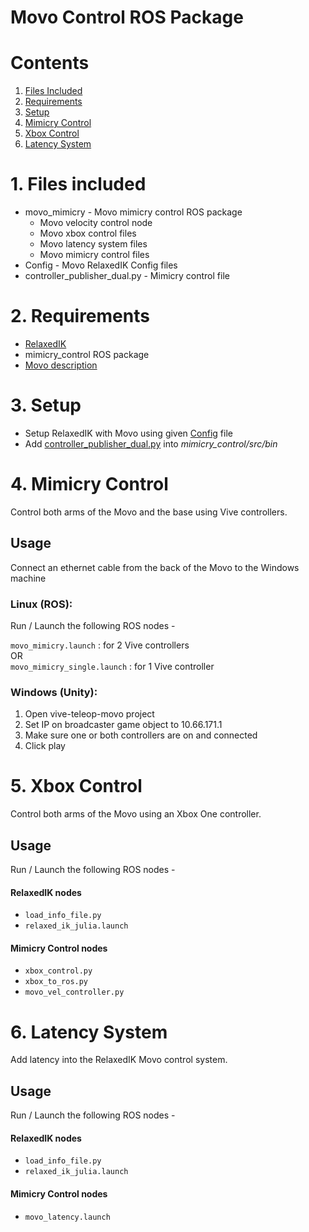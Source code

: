 # Movo Control ROS Package

# Contents
1. [Files Included](#1-files-included)
2. [Requirements](#2-requirements)
3. [Setup](#3-setup)
4. [Mimicry Control](#4-mimicry-control)
5. [Xbox Control](#5-xbox-control)
6. [Latency System](#6-latency-system)

# 1. Files included

* movo_mimicry - Movo mimicry control ROS package
    * Movo velocity control node
    * Movo xbox control files
    * Movo latency system files
    * Movo mimicry control files
* Config - Movo RelaxedIK Config files
* controller_publisher_dual.py - Mimicry control file

# 2. Requirements
* [RelaxedIK](https://github.com/uwgraphics/relaxed_ik)
* mimicry_control ROS package
* [Movo description](https://github.com/Kinovarobotics/kinova-movo/tree/master/movo_common/movo_description)

# 3. Setup
* Setup RelaxedIK with Movo using given [Config](./Config) file
* Add [controller_publisher_dual.py](./controller_publisher_dual.py) into *mimicry_control/src/bin*

# 4. Mimicry Control

Control both arms of the Movo and the base using Vive controllers.

## Usage

Connect an ethernet cable from the back of the 
Movo to the Windows machine

### Linux (ROS):

Run / Launch the following ROS nodes -

`movo_mimicry.launch` : for 2 Vive controllers  
OR  
`movo_mimicry_single.launch` : for 1 Vive controller


### Windows (Unity):
1. Open vive-teleop-movo project
2. Set IP on broadcaster game object to 10.66.171.1
3. Make sure one or both controllers are on and connected
4. Click play

# 5. Xbox Control

Control both arms of the Movo using an Xbox One controller.

## Usage

Run / Launch the following ROS nodes -

#### RelaxedIK nodes
* `load_info_file.py`
* `relaxed_ik_julia.launch`

#### Mimicry Control nodes
* `xbox_control.py`
* `xbox_to_ros.py`
* `movo_vel_controller.py`

# 6. Latency System

Add latency into the RelaxedIK Movo control system.

## Usage

Run / Launch the following ROS nodes -

#### RelaxedIK nodes
* `load_info_file.py`
* `relaxed_ik_julia.launch`

#### Mimicry Control nodes
* `movo_latency.launch`